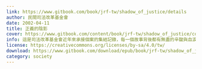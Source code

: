 ```yaml
---
link: https://www.gitbook.com/book/jrf-tw/shadow_of_justice/details
author: 民間司法改革基金會
date: 2002-04-11
title: 正義的陰影
cover: https://www.gitbook.com/content/book/jrf-tw/shadow_of_justice/cover.jpg
info: 這是司法改革基金會近年來承接個案的集結記錄，每一個故事背後都有無盡的辛酸與血淚，他們之中有些人鬱鬱終生，有些人則已經永遠離開了我們。他們共同的質問都是：「為什麼被冤枉的是我？」藉由這些真實的故事，對台灣司法提出最深沉的控訴……
license: https://creativecommons.org/licenses/by-sa/4.0/tw/
download: https://www.gitbook.com/download/epub/book/jrf-tw/shadow_of_justice
category: society
---
```


